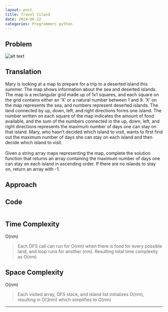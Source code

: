 ```yaml
---
layout: post
title: Travel Island
date: 2024-06-22
categories: Programmers python
---
```


## Problem
![alt text](/blog/public/img/TravelIsland.png)

## Translation
Mary is looking at a map to prepare for a trip to a deserted island this summer. The map shows information about the sea and deserted islands. The map is a rectangular grid made up of 1x1 squares, and each square on the grid contains either an ‘X’ or a natural number between 1 and 9. ‘X’ on the map represents the sea, and numbers represent deserted islands. The land connected by up, down, left, and right directions forms one island. The number written on each square of the map indicates the amount of food available, and the sum of the numbers connected in the up, down, left, and right directions represents the maximum number of days one can stay on that island. Mary, who hasn’t decided which island to visit, wants to first find out the maximum number of days she can stay on each island and then decide which island to visit.  
<br>
Given a string array maps representing the map, complete the solution function that returns an array containing the maximum number of days one can stay on each island in ascending order. If there are no islands to stay on, return an array with -1.

## Approach


## Code

```python
```
## Time Complexity
O(nm)
> Each DFS call can run for O(nm) when there is food for every possible land, and loop runs for another (nm). Resulting total time complexity as O(nm)

## Space Complexity
O(nm)
> Each visited array, DFS stack, and island list initializes O(nm), resulting in O(3nm) which simplifies to O(nm)

---